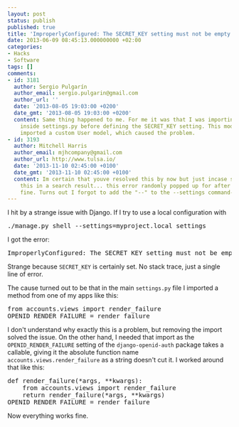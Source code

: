 ```yaml
---
layout: post
status: publish
published: true
title: 'ImproperlyConfigured: The SECRET_KEY setting must not be empty'
date: 2013-06-09 08:45:13.000000000 +02:00
categories:
- Hacks
- Software
tags: []
comments:
- id: 3181
  author: Sergio Pulgarín
  author_email: sergio.pulgarin@gmail.com
  author_url: ''
  date: '2013-08-05 19:03:00 +0200'
  date_gmt: '2013-08-05 19:03:00 +0200'
  content: Same thing happened to me. For me it was that I was importing a module
    inside settings.py before defining the SECRET_KEY setting. This module itself
    imported a custom User model, which caused the problem.
- id: 3193
  author: Mitchell Harris
  author_email: mjhcompany@gmail.com
  author_url: http://www.tulsa.io/
  date: '2013-11-10 02:45:00 +0100'
  date_gmt: '2013-11-10 02:45:00 +0100'
  content: Im certain that youve resolved this by now but just incase someone catches
    this in a search result... this error randomly popped up for after working just
    fine. Turns out I forgot to add the "--" to the --settings command-line argument.
---
```

I hit by a strange issue with Django. If I try to use a local configuration with
<pre>
./manage.py shell --settings=myproject.local_settings
</pre>
I got the error:
<pre>
ImproperlyConfigured: The SECRET_KEY setting must not be empty
</pre>
Strange because `SECRET_KEY` is certainly set. No stack trace, just a single line of error.

The cause turned out to be that in the main `settings.py` file I imported a method from one of my apps like this:
<pre>
from accounts.views import render_failure
OPENID_RENDER_FAILURE = render_failure
</pre>
I don't understand why exactly this is a problem, but removing the import solved the issue. On the other hand, I needed that import as the `OPENID_RENDER_FAILURE` setting of the `django-openid-auth` package takes a callable, giving it the absolute function name `accounts.views.render_failure` as a string doesn't cut it. I worked around that like this:
<pre>
def render_failure(*args, **kwargs):
    from accounts.views import render_failure
    return render_failure(*args, **kwargs)
OPENID_RENDER_FAILURE = render_failure
</pre>
Now everything works fine.
